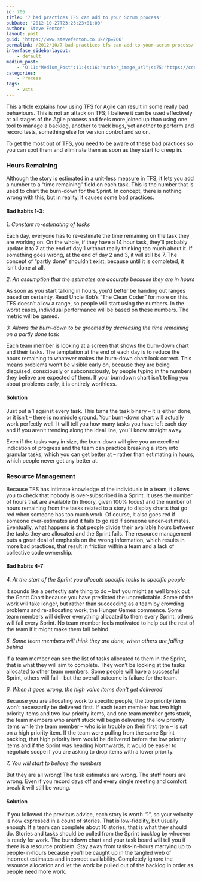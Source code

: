 ```yaml
---
id: 706
title: '7 bad practices TFS can add to your Scrum process'
pubDate: '2012-10-27T23:23:23+01:00'
author: 'Steve Fenton'
layout: post
guid: 'https://www.stevefenton.co.uk/?p=706'
permalink: /2012/10/7-bad-practices-tfs-can-add-to-your-scrum-process/
interface_sidebarlayout:
    - default
medium_post:
    - 'O:11:"Medium_Post":11:{s:16:"author_image_url";s:75:"https://cdn-images-1.medium.com/fit/c/400/400/1*eXkhfEuF41g5W_xnc_ydLA.jpeg";s:10:"author_url";s:38:"https://medium.com/@steve.fenton.co.uk";s:11:"byline_name";N;s:12:"byline_email";N;s:10:"cross_link";s:3:"yes";s:2:"id";s:12:"813fa26d6d82";s:21:"follower_notification";s:3:"yes";s:7:"license";s:19:"all-rights-reserved";s:14:"publication_id";s:2:"-1";s:6:"status";s:5:"draft";s:3:"url";s:51:"https://medium.com/@steve.fenton.co.uk/813fa26d6d82";}'
categories:
    - Process
tags:
    - vsts
---
```


This article explains how using TFS for Agile can result in some really bad behaviours. This is not an attack on TFS; I believe it can be used effectively at all stages of the Agile process and feels more joined up than using one tool to manage a backlog, another to track bugs, yet another to perform and record tests, something else for version control and so on.

To get the most out of TFS, you need to be aware of these bad practices so you can spot them and eliminate them as soon as they start to creep in.

### Hours Remaining

Although the story is estimated in a unit-less measure in TFS, it lets you add a number to a “time remaining” field on each task. This is the number that is used to chart the burn-down for the Sprint. In concept, there is nothing wrong with this, but in reality, it causes some bad practices.

#### Bad habits 1-3:

*1. Constant re-estimating of tasks*

Each day, everyone has to re-estimate the time remaining on the task they are working on. On the whole, if they have a 14 hour task, they’ll probably update it to 7 at the end of day 1 without really thinking too much about it. If something goes wrong, at the end of day 2 and 3, it will still be 7. The concept of “partly done” shouldn’t exist, because until it is completed, it isn’t done at all.

*2. An assumption that the estimates are accurate because they are in hours*

As soon as you start talking in hours, you’d better be handing out ranges based on certainty. Read Uncle Bob’s “The Clean Coder” for more on this. TFS doesn’t allow a range, so people will start using the numbers. In the worst cases, individual performance will be based on these numbers. The metric will be gamed.

*3. Allows the burn-down to be groomed by decreasing the time remaining on a partly done task*

Each team member is looking at a screen that shows the burn-down chart and their tasks. The temptation at the end of each day is to reduce the hours remaining to whatever makes the burn-down chart look correct. This means problems won’t be visible early on, because they are being disguised, consciously or subconsciously, by people typing in the numbers they believe are expected of them. If your burndown chart isn’t telling you about problems early, it is entirely worthless.

#### Solution

Just put a 1 against every task. This turns the task binary – it is either done, or it isn’t – there is no middle ground. Your burn-down chart will actually work perfectly well. It will tell you how many tasks you have left each day and if you aren’t trending along the ideal line, you’ll know straight away.

Even if the tasks vary in size, the burn-down will give you an excellent indication of progress and the team can practice breaking a story into granular tasks, which you can get better at – rather than estimating in hours, which people never get any better at.

### Resource Management

Because TFS has intimate knowledge of the individuals in a team, it allows you to check that nobody is over-subscribed in a Sprint. It uses the number of hours that are available (in theory, given 100% focus) and the number of hours remaining from the tasks related to a story to display charts that go red when someone has too much work. Of course, it also goes red if someone over-estimates and it fails to go red if someone under-estimates. Eventually, what happens is that people divide their available hours between the tasks they are allocated and the Sprint fails. The resource management puts a great deal of emphasis on the wrong information, which results in more bad practices, that result in friction within a team and a lack of collective code ownership.

#### Bad habits 4-7:

*4. At the start of the Sprint you allocate specific tasks to specific people*

It sounds like a perfectly safe thing to do – but you might as well break out the Gantt Chart because you have predicted the unpredictable. Some of the work will take longer, but rather than succeeding as a team by crowding problems and re-allocating work, the Hunger Games commence. Some team members will deliver everything allocated to them every Sprint, others will fail every Sprint. No team member feels motivated to help out the rest of the team if it might make them fall behind.

*5. Some team members will think they are done, when others are falling behind*

If a team member can see the list of tasks allocated to them in the Sprint, that is what they will aim to complete. They won’t be looking at the tasks allocated to other team members. Some people will have a successful Sprint, others will fail – but the overall outcome is failure for the team.

*6. When it goes wrong, the high value items don’t get delivered*

Because you are allocating work to specific people, the top priority items won’t necessarily be delivered first. If each team member has two high priority items and two low priority items, and one team member gets stuck, the team members who aren’t stuck will begin delivering the low priority items while the team member – who is in trouble on their first item – is sat on a high priority item. If the team were pulling from the same Sprint backlog, that high priority item would be delivered before the low priority items and if the Sprint was heading Northwards, it would be easier to negotiate scope if you are asking to drop items with a lower priority.

*7. You will start to believe the numbers*

But they are all wrong! The task estimates are wrong. The staff hours are wrong. Even if you record days off and every single meeting and comfort break it will still be wrong.

#### Solution

If you followed the previous advice, each story is worth “1”, so your velocity is now expressed in a count of stories. That is low-fidelity, but usually enough. If a team can complete about 10 stories, that is what they should do. Stories and tasks should be pulled from the Sprint backlog by whoever is ready for work. The burndown chart and your task board will tell you if there is a resource problem. Stay away from tasks-in-hours marrying up to people-in-hours because you’ll be caught up in the tangled web of incorrect estimates and incorrect availability. Completely ignore the resource allocation and let the work be pulled out of the backlog in order as people need more work.